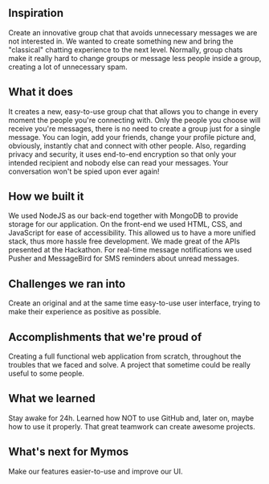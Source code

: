 ## Inspiration
Create an innovative group chat that avoids unnecessary messages we are not interested in.
We wanted to create something new and bring the "classical" chatting experience to the next level.
Normally, group chats make it really hard to change groups or message less people inside a group, creating a lot of unnecessary spam.

## What it does
It creates a new, easy-to-use group chat that allows you to change in every moment the people you're connecting with.
Only the people you choose will receive you're messages, there is no need to create a group just for a single message. You can login, add your friends, change your profile picture and, obviously, instantly chat and connect with other people. 
Also, regarding privacy and security, it uses end-to-end encryption so that only your intended recipient and nobody else can read your messages. 
Your conversation won't be spied upon ever again!

## How we built it
We used NodeJS as our back-end together with MongoDB to provide storage for our application. On the front-end we used HTML, CSS, and JavaScript for ease of accessibility. This allowed us to have a more unified stack, thus more hassle free development. We made great of the APIs presented at the Hackathon. For real-time message notifications we used Pusher and MessageBird for SMS reminders about unread messages.

## Challenges we ran into
Create an original and at the same time easy-to-use user interface, trying to make their experience as positive as possible.

## Accomplishments that we're proud of
Creating a full functional web application from scratch, throughout the troubles that we faced and solve.
A project that sometime could be really useful to some people.

## What we learned
Stay awake for 24h. 
Learned how NOT to use GitHub and, later on, maybe how to use it properly.
That great teamwork can create awesome projects.

## What's next for Mymos
Make our features easier-to-use and improve our UI.
